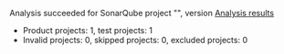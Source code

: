 Analysis succeeded for SonarQube project "", version  [Analysis results](https://sonarcloud.io/dashboard/index/chabanyukvladislav_HyperWalletLibrary)
- Product projects: 1, test projects: 1
- Invalid projects: 0, skipped projects: 0, excluded projects: 0
